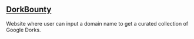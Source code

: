 ## [DorkBounty](https://edgebytehunter.github.io/dorkbounty/)

Website where user can input a domain name to get a curated collection of Google Dorks.
